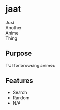 # jaat

Just  
Another  
Anime  
Thing  

## Purpose

TUI for browsing animes

## Features

 - Search
 - Random
 - N/A
